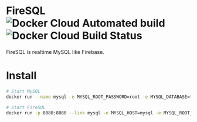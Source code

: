 # FireSQL ![Docker Cloud Automated build](https://img.shields.io/docker/cloud/automated/nyanpass/firesql.svg) ![Docker Cloud Build Status](https://img.shields.io/docker/cloud/build/nyanpass/firesql.svg)
FireSQL is realtime MySQL like Firebase.

# Install
```bash
# Start MySQL
docker run --name mysql -e MYSQL_ROOT_PASSWORD=root -e MYSQL_DATABASE=testdb -d mysql --character-set-server=utf8mb4 --collation-server=utf8mb4_bin --server-id=1 --log_bin --default_authentication_plugin=mysql_native_password

# Start FireSQL
docker run -p 8080:8080 --link mysql -e MYSQL_HOST=mysql -e MYSQL_ROOT_PASSWORD=root -e MYSQL_DATABASE=testdb -td nyanpass/firesql
```
